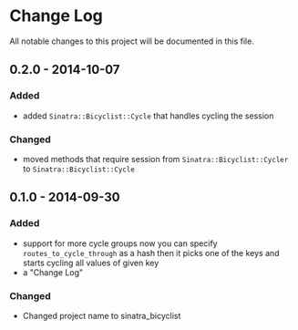 # Change Log
All notable changes to this project will be documented in this file.

## 0.2.0 - 2014-10-07
### Added
- added `Sinatra::Bicyclist::Cycle` that handles cycling the session

### Changed
- moved methods that require session from `Sinatra::Bicyclist::Cycler` to `Sinatra::Bicyclist::Cycle`

## 0.1.0 - 2014-09-30
### Added
- support for more cycle groups
  now you can specify `routes_to_cycle_through` as a hash
  then it picks one of the keys and starts cycling all values of given key
- a "Change Log"

### Changed
- Changed project name to sinatra_bicyclist
